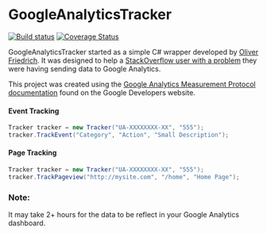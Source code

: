 # GoogleAnalyticsTracker
[![Build status](https://ci.appveyor.com/api/projects/status/udlspav2sr7fu3dc/branch/master?svg=true)](https://ci.appveyor.com/project/RandomlyKnighted/googleanalyticstracker/branch/master)
[![Coverage Status](https://coveralls.io/repos/RandomlyKnighted/GoogleAnalyticsTracker/badge.svg?branch=master&service=github)](https://coveralls.io/github/RandomlyKnighted/GoogleAnalyticsTracker?branch=master)

GoogleAnalyticsTracker started as a simple C# wrapper developed by [Oliver Friedrich](https://gist.github.com/0liver/11229128). It was designed to help a [StackOverflow user with a problem](http://stackoverflow.com/a/23253778/1110819) they were having sending data to Google Analytics.

This project was created using the [Google Analytics Measurement Protocol documentation](https://developers.google.com/analytics/devguides/collection/protocol/v1/devguide) found on the Google Developers website.

#### **Event Tracking**
```csharp
Tracker tracker = new Tracker("UA-XXXXXXXX-XX", "555");
tracker.TrackEvent("Category", "Action", "Small Description");
```
#### **Page Tracking**

```csharp
Tracker tracker = new Tracker("UA-XXXXXXXX-XX", "555");
tracker.TrackPageview("http://mysite.com", "/home", "Home Page");
```

### **Note:**
It may take 2+ hours for the data to be reflect in your Google Analytics dashboard.

